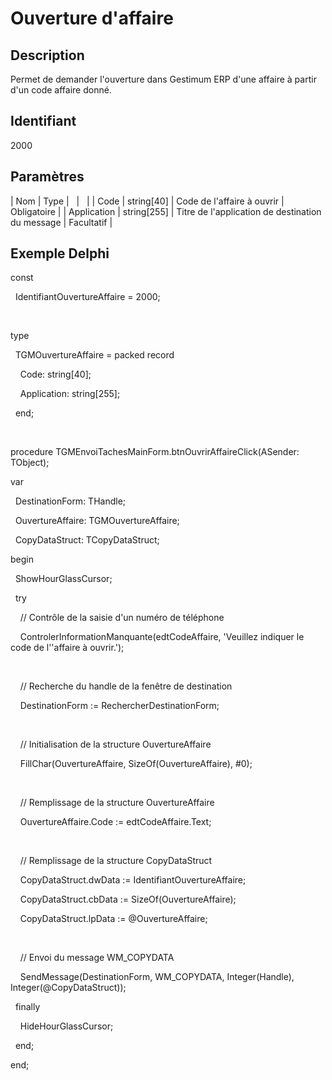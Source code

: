 # Ouverture d'affaire
## Description


Permet de demander l'ouverture dans Gestimum ERP d'une affaire à partir d'un code affaire donné.


## Identifiant


2000


## Paramètres









| Nom | Type |   |   |
| Code | string[40] | Code de l'affaire à ouvrir | Obligatoire |
| Application | string[255] | Titre de l'application de destination du message | Facultatif |


## Exemple Delphi


const


  IdentifiantOuvertureAffaire = 2000;


 


type


  TGMOuvertureAffaire = packed record


    Code: string[40];


    Application: string[255];


  end;


 


procedure TGMEnvoiTachesMainForm.btnOuvrirAffaireClick(ASender: TObject);


var


  DestinationForm: THandle;


  OuvertureAffaire: TGMOuvertureAffaire;


  CopyDataStruct: TCopyDataStruct;


begin


  ShowHourGlassCursor;


  try


    // Contrôle de la saisie d'un numéro de téléphone


    ControlerInformationManquante(edtCodeAffaire, 'Veuillez indiquer le code de l''affaire à ouvrir.');


 


    // Recherche du handle de la fenêtre de destination


    DestinationForm := RechercherDestinationForm;


 


    // Initialisation de la structure OuvertureAffaire


    FillChar(OuvertureAffaire, SizeOf(OuvertureAffaire), #0);


 


    // Remplissage de la structure OuvertureAffaire


    OuvertureAffaire.Code := edtCodeAffaire.Text;


 


    // Remplissage de la structure CopyDataStruct


    CopyDataStruct.dwData := IdentifiantOuvertureAffaire;


    CopyDataStruct.cbData := SizeOf(OuvertureAffaire);


    CopyDataStruct.lpData := @OuvertureAffaire;


 


    // Envoi du message WM\_COPYDATA


    SendMessage(DestinationForm, WM\_COPYDATA, Integer(Handle), Integer(@CopyDataStruct));


  finally


    HideHourGlassCursor;


  end;


end;


